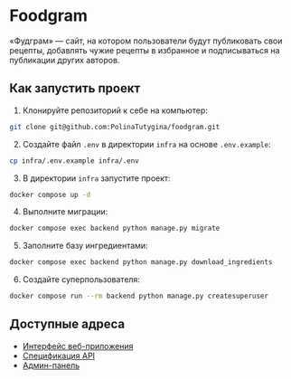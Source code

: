 # Foodgram
«Фудграм» — сайт, на котором пользователи будут публиковать свои рецепты, добавлять чужие рецепты в избранное и подписываться на публикации других авторов.
## Как запустить проект
1. Клонируйте репозиторий к себе на компьютер:
```bash
git clone git@github.com:PolinaTutygina/foodgram.git
```
2. Создайте файл `.env` в директории `infra` на основе `.env.example`:
```bash
cp infra/.env.example infra/.env
```
3. В директории `infra` запустите проект:
```bash
docker compose up -d
```
4. Выполните миграции:
```bash
docker compose exec backend python manage.py migrate
```
5. Заполните базу ингредиентами:
```bash
docker compose exec backend python manage.py download_ingredients
```
6. Создайте суперпользователя:
```bash
docker compose run --rm backend python manage.py createsuperuser
```
## Доступные адреса
 - [Интерфейс веб-приложения](http://localhost)
 - [Спецификация API](http://localhost/api/docs/)
 - [Админ-панель](http://localhost/admin/)
